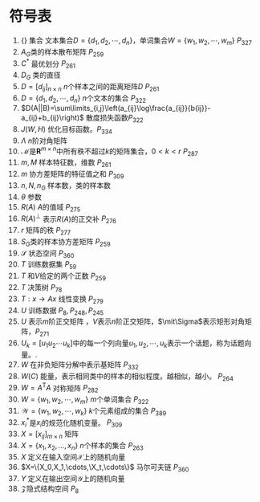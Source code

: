 # 符号表

1. $\{\}$ 集合 文本集合$D=\{d_1,d_2,\cdots,d_n\}$，单词集合$W=\{w_1,w_2,\cdots,w_m\}$ $P_{327}$
1. $A_G$类的样本散布矩阵 $P_{259}$
1. $C^*$ 最优划分 $P_{261}$
1. $D_G$ 类的直径
1. $D=[d_{ij}]_{n \times n}$ $n$个样本之间的距离矩阵$D$ $P_{261}$
1. $D=\{d_1,d_2,\cdots,d_n\}$ $n$个文本的集合 $P_{322}$
1. $D(A||B)=\sum\limits_{i,j}\left(a_{ij}\log\frac{a_{ij}}{b{ij}}-a_{ij}+b_{ij}\right)$ 散度损失函数$P_{322}$
1. $J(W,H)$ 优化目标函数。$P_{334}$
1. $\Lambda$ $n$阶对角矩阵
1. $\mathcal{M}$是$\mathbf{R}^{m\times n}$中所有秩不超过$k$的矩阵集合，$0<k<r$ $P_{287}$
1. $m, M$ 样本特征数，维数 $P_{261}$
1. $m$ 协方差矩阵的特征值之和 $P_{309}$
1. $n,N,n_G$ 样本数，类的样本数
1. $\theta$ 参数
1. $R(A)$ $A$的值域 $P_{275}$
1. $R(A)^\bot$ 表示$R(A)$的正交补 $P_{276}$
1. $r$ 矩阵的秩 $P_{277}$
1. $S_G$类的样本协方差矩阵 $P_{259}$
1. $\mathcal{S}$ 状态空间 $P_{360}$
1. $T$ 训练数据集 $P_{59}$
1. $T$ 和$V$给定的两个正数 $P_{259}$
1. $T$ 决策树 $P_{78}$
1. $T:x\rightarrow Ax$ 线性变换 $P_{279}$
1. $U$ 训练数据  $P_8, P_{248}, P_{245}$
1. $U$ 表示$m$阶正交矩阵 ，$V$表示$n$阶正交矩阵，$\mit\Sigma$表示矩形对角矩阵，$P_{271}$
1. $U_k=[u_1 u_2 \cdots u_k]$中的每一个列向量$u_1, u_2, \cdots, u_k$表示一个话题，称为话题向量。.
1. $W$ 在非负矩阵分解中表示基矩阵 $P_{332}$
1. $W(C)$ 能量，表示相同类中的样本的相似程度。越相似，越小。 $P_{264}$
1. $W=A^\mathrm TA$ 对称矩阵 $P_{282}$
1. $W=\{w_1,w_2,\cdots, w_m\}$ $m$个单词集合 $P_{322}$
1. $\mathcal{W}=\{w_1,w_2,\cdots, w_k\}$ $k$个元素组成的集合 $P_{389}$
1. $x_i^*$是$x_i$的规范化随机变量。 $P_{309}$
1. $X=[x_{ij}]_{m\times n}$ 矩阵
1. $X=\{x_1, x_2, \dots ,x_n\}$ $n$个样本的集合 $P_{263}$
1. $X$ 定义在输入空间$\mathcal X$上的随机向量
1. $X=\{X_0,X_1,\cdots,\X_t,\cdots\}$ 马尔可夫链 $P_{360}$
1. $Y$ 定义在输出空间$\mathcal Y$上的随机向量
1. $\mathcal{Z}$隐式结构空间 $P_8$